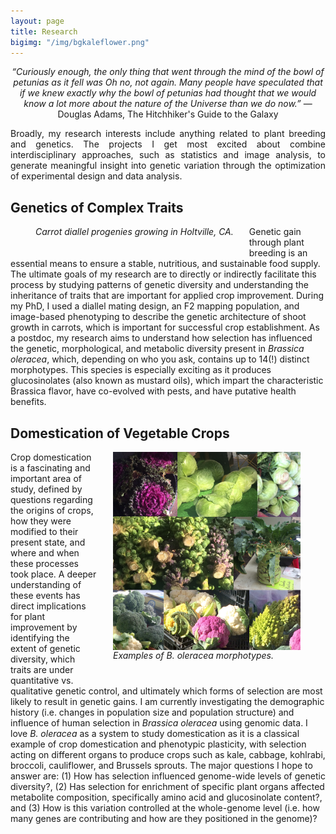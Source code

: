 ```yaml
---
layout: page
title: Research
bigimg: "/img/bgkaleflower.png"
---
```


<center><i>“Curiously enough, the only thing that went through the mind of the bowl of petunias as it fell was Oh no, not again. Many people have speculated that if we knew exactly why the bowl of petunias had thought that we would know a lot more about the nature of the Universe than we do now.” </i> ― Douglas Adams, The Hitchhiker's Guide to the Galaxy</center>   

<p align="justify">
Broadly, my research interests include anything related to plant breeding and genetics. The projects I get most excited about combine interdisciplinary approaches, such as statistics and image analysis, to generate meaningful insight into genetic variation through the optimization of experimental design and data analysis.</p>

## Genetics of Complex Traits
<p align="justify">

<figure>
<div style="float: left; padding-right: 25px; padding-bottom: 25px">
	<img src="/img/carrot_field.png" width="300" alt="" align="left">
	<figcaption><i>Carrot diallel progenies growing in Holtville, CA.</i></figcaption>
</div>
</figure>

Genetic gain through plant breeding is an essential means to ensure a stable, nutritious, and sustainable food supply. The ultimate goals of my research are to directly or indirectly facilitate this process by studying patterns of genetic diversity and understanding the inheritance of traits that are important for applied crop improvement. During my PhD, I used a diallel mating design, an F2 mapping population, and image-based phenotyping to describe the genetic architecture of shoot growth in carrots, which is important for successful crop establishment. As a postdoc, my research aims to understand how selection has influenced the genetic, morphological, and metabolic diversity present in <i>Brassica oleracea</i>, which, depending on who you ask, contains up to 14(!) distinct morphotypes. This species is especially exciting as it produces glucosinolates (also known as mustard oils), which impart the characteristic Brassica flavor, have co-evolved with pests, and have putative health benefits.
</p>

## Domestication of Vegetable Crops 
<p align="justify">
	
<figure>
<div style="float: right; padding-left: 25px; padding-bottom: 25px">
	<img src="/img/brassica_diversity.png" width="300" alt="", align="left">
	<figcaption><i>Examples of B. oleracea morphotypes.</i></figcaption>
</div>
</figure>

Crop domestication is a fascinating and important area of study, defined by questions regarding the origins of crops, how they were modified to their present state, and where and when these processes took place. A deeper understanding of these events has direct implications for plant improvement by identifying the extent of genetic diversity, which traits are under quantitative vs. qualitative genetic control, and ultimately which forms of selection are most likely to result in genetic gains. I am currently investigating the demographic history (i.e. changes in population size and population structure) and influence of human selection in <i>Brassica oleracea</i> using genomic data. I love <i>B. oleracea</i> as a system to study domestication as it is a classical example of crop domestication and phenotypic plasticity, with selection acting on different organs to produce crops such as kale, cabbage, kohlrabi, broccoli, cauliflower, and Brussels sprouts. The major questions I hope to answer are: (1) How has selection influenced genome-wide levels of genetic diversity?, (2) Has selection for enrichment of specific plant organs affected metabolite composition, specifically amino acid and glucosinolate content?, and (3) How is this variation controlled at the whole-genome level (i.e. how many genes are contributing and how are they positioned in the genome)?
</p>
